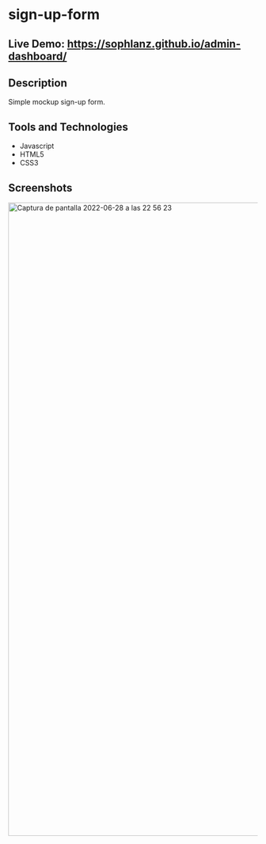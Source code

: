 # sign-up-form

## Live Demo: https://sophlanz.github.io/admin-dashboard/

## Description
Simple mockup sign-up form. 

## Tools and Technologies
- Javascript
- HTML5
- CSS3



## Screenshots
<img width="1280" alt="Captura de pantalla 2022-06-28 a las 22 56 23" src="https://user-images.githubusercontent.com/75180391/176286262-b70e4eb2-6f14-4206-bd49-feb84be58f21.png">
